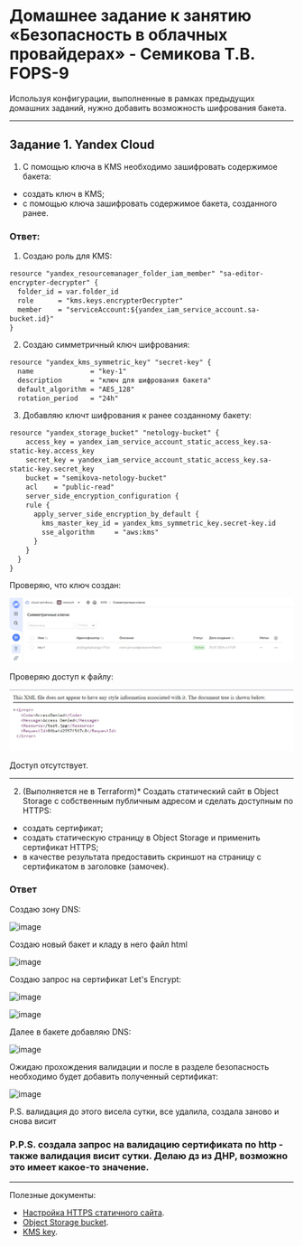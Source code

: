 # Домашнее задание к занятию «Безопасность в облачных провайдерах» - Семикова Т.В.  FOPS-9

Используя конфигурации, выполненные в рамках предыдущих домашних заданий, нужно добавить возможность шифрования бакета.

---
## Задание 1. Yandex Cloud   

1. С помощью ключа в KMS необходимо зашифровать содержимое бакета:

 - создать ключ в KMS;
 - с помощью ключа зашифровать содержимое бакета, созданного ранее.

### Ответ:
1. Создаю роль для KMS:
```hcl
resource "yandex_resourcemanager_folder_iam_member" "sa-editor-encrypter-decrypter" {
  folder_id = var.folder_id
  role      = "kms.keys.encrypterDecrypter"
  member    = "serviceAccount:${yandex_iam_service_account.sa-bucket.id}"
}
```
2. Создаю симметричный ключ шифрования:
```hcl
resource "yandex_kms_symmetric_key" "secret-key" {
  name              = "key-1"
  description       = "ключ для шифрования бакета"
  default_algorithm = "AES_128"
  rotation_period   = "24h"
```
3. Добавляю ключт шифрования к ранее созданному бакету:
```hcl
resource "yandex_storage_bucket" "netology-bucket" {
    access_key = yandex_iam_service_account_static_access_key.sa-static-key.access_key
    secret_key = yandex_iam_service_account_static_access_key.sa-static-key.secret_key
    bucket = "semikova-netology-bucket"
    acl    = "public-read"
    server_side_encryption_configuration {
    rule {
      apply_server_side_encryption_by_default {
        kms_master_key_id = yandex_kms_symmetric_key.secret-key.id
        sse_algorithm     = "aws:kms"
      }
    }
  }
}
```
Проверяю, что ключ создан:

![ad](https://github.com/SemikovaTV/hw_cloudpro/blob/main/2.jpg)

Проверяю доступ к файлу:

![ad](https://github.com/SemikovaTV/hw_cloudpro/blob/main/1.jpg)

Доступ отсутствует.

---

2. (Выполняется не в Terraform)* Создать статический сайт в Object Storage c собственным публичным адресом и сделать доступным по HTTPS:

 - создать сертификат;
 - создать статическую страницу в Object Storage и применить сертификат HTTPS;
 - в качестве результата предоставить скриншот на страницу с сертификатом в заголовке (замочек).

### Ответ

Создаю зону DNS:

![image](https://github.com/user-attachments/assets/58a79b3c-6af7-44a3-9e89-6a48daa60623)

Создаю новый бакет и кладу в него файл html

![image](https://github.com/user-attachments/assets/2d5562cb-d82e-4806-b8c8-1492dc098944)

Создаю запрос на сертификат Let's Encrypt:

![image](https://github.com/user-attachments/assets/79b222d4-1d1d-49aa-92ee-9eafc3cefc75)

![image](https://github.com/user-attachments/assets/a06707be-6d4b-4b79-9a8f-121405ab4972)

Далее в бакете добавляю DNS:

![image](https://github.com/user-attachments/assets/6aebab9b-d613-4286-bbac-fd1ae09a9f23)

Ожидаю прохождения валидации и после в разделе безопасность необходимо будет добавить полученный сертификат:

![image](https://github.com/user-attachments/assets/51004b65-2008-470d-842b-6cf739e1b52e)

P.S. валидация до этого висела сутки, все удалила, создала заново и снова висит

### P.P.S. создала запрос на валидацию сертификата по http - также валидация висит сутки. Делаю дз из ДНР, возможно это имеет какое-то значение.

---

Полезные документы:

- [Настройка HTTPS статичного сайта](https://cloud.yandex.ru/docs/storage/operations/hosting/certificate).
- [Object Storage bucket](https://registry.terraform.io/providers/yandex-cloud/yandex/latest/docs/resources/storage_bucket).
- [KMS key](https://registry.terraform.io/providers/yandex-cloud/yandex/latest/docs/resources/kms_symmetric_key).



